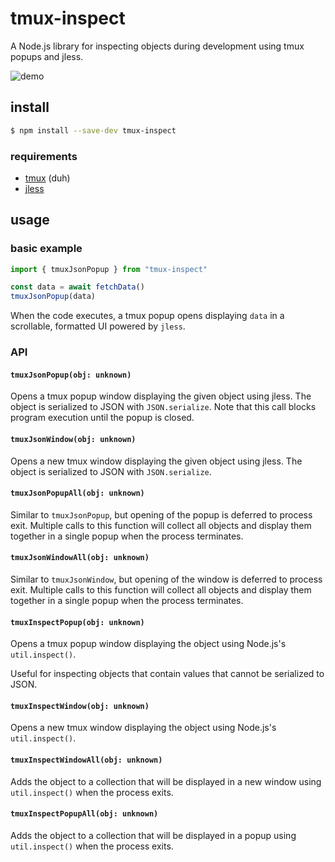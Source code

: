 # tmux-inspect

A Node.js library for inspecting objects during development using tmux popups
and jless.

![demo](https://github.com/user-attachments/assets/cb6769af-ad02-4508-922c-45f8132d0c86)

## install

```sh
$ npm install --save-dev tmux-inspect
```

### requirements

- [tmux](https://github.com/tmux/tmux) (duh)
- [jless](https://jless.io/)

## usage

### basic example

```ts
import { tmuxJsonPopup } from "tmux-inspect"

const data = await fetchData()
tmuxJsonPopup(data)
```

When the code executes, a tmux popup opens displaying `data` in a scrollable,
formatted UI powered by `jless`.

### API

#### `tmuxJsonPopup(obj: unknown)`

Opens a tmux popup window displaying the given object using jless. The object is
serialized to JSON with `JSON.serialize`. Note that this call blocks program
execution until the popup is closed.

#### `tmuxJsonWindow(obj: unknown)`

Opens a new tmux window displaying the given object using jless. The object is
serialized to JSON with `JSON.serialize`.

#### `tmuxJsonPopupAll(obj: unknown)`

Similar to `tmuxJsonPopup`, but opening of the popup is deferred to process
exit. Multiple calls to this function will collect all objects and display them
together in a single popup when the process terminates.

#### `tmuxJsonWindowAll(obj: unknown)`

Similar to `tmuxJsonWindow`, but opening of the window is deferred to process
exit. Multiple calls to this function will collect all objects and display them
together in a single popup when the process terminates.

#### `tmuxInspectPopup(obj: unknown)`

Opens a tmux popup window displaying the object using Node.js's
`util.inspect()`.

Useful for inspecting objects that contain values that cannot be serialized to
JSON.

#### `tmuxInspectWindow(obj: unknown)`

Opens a new tmux window displaying the object using Node.js's `util.inspect()`.

#### `tmuxInspectWindowAll(obj: unknown)`

Adds the object to a collection that will be displayed in a new window using
`util.inspect()` when the process exits.

#### `tmuxInspectPopupAll(obj: unknown)`

Adds the object to a collection that will be displayed in a popup using
`util.inspect()` when the process exits.
